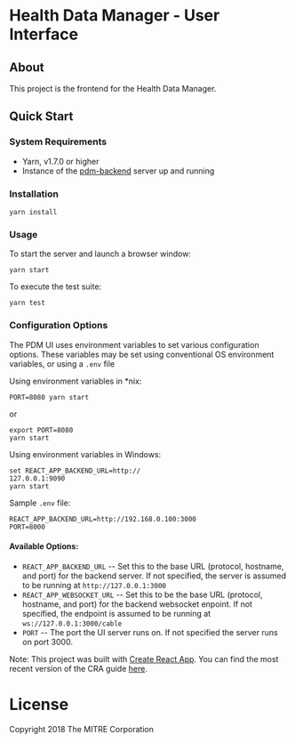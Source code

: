# Health Data Manager - User Interface

## About

This project is the frontend for the Health Data Manager.

## Quick Start

### System Requirements
 - Yarn, v1.7.0 or higher
 - Instance of the [pdm-backend](https://github.com/health-data-manager/pdm-backend) server up and running

### Installation
```
yarn install
```

### Usage
To start the server and launch a browser window:
```
yarn start
```

To execute the test suite:
```
yarn test
```

### Configuration Options
The PDM  UI uses environment variables to set various configuration options. These variables may be set using conventional OS environment variables, or using a `.env` file 

Using environment variables in \*nix:
```
PORT=8080 yarn start
```
or 
```
export PORT=8080
yarn start
```

Using environment variables in Windows:
```
set REACT_APP_BACKEND_URL=http://
127.0.0.1:9090
yarn start
```

Sample `.env` file:
```
REACT_APP_BACKEND_URL=http://192.168.0.100:3000
PORT=8000
```


#### Available Options:
 - `REACT_APP_BACKEND_URL` -- Set this to the base URL (protocol, hostname, and port) for the backend server. If not specified, the server is assumed to be running at `http://127.0.0.1:3000`
 - `REACT_APP_WEBSOCKET_URL` -- Set this to be the base URL (protocol, hostname, and port) for the backend websocket enpoint. If not specified, the endpoint is assumed to be running at `ws://127.0.0.1:3000/cable`
 - `PORT` -- The port the UI server runs on. If not specified the server runs on port 3000.


Note: This project was built with [Create React App](https://github.com/facebookincubator/create-react-app).
You can find the most recent version of the CRA guide [here](https://github.com/facebookincubator/create-react-app/blob/master/packages/react-scripts/template/README.md).


# License
Copyright 2018 The MITRE Corporation 
